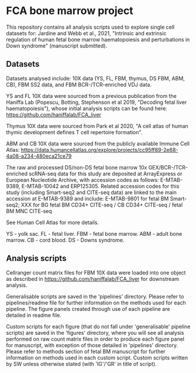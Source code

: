 # FCA bone marrow project

This repository contains all analysis scripts used to explore single cell datasets for: Jardine and Webb et al., 2021, "Intrinsic and extrinsic regulation of human fetal bone marrow haematopoiesis and perturbations in Down syndrome" (manuscript submitted).

## Datasets 

Datasets analysed include: 10X data (YS, FL, FBM, thymus, DS FBM, ABM, CB), FBM SS2 data, and FBM BCR-/TCR-enriched VDJ data.

YS and FL 10X data were sourced from a previous publication from the Haniffa Lab (Popescu, Botting, Stephenson et al 2019, "Decoding fetal liver haematopoiesis"), whose initial analysis scripts can be found here: https://github.com/haniffalab/FCA_liver

Thymus 10X data were sourced from Park et al 2020, "A cell atlas of human thymic development defines T cell repertoire formation".

ABM and CB 10X data were sourced from the publicly available Immune Cell Atlas: https://data.humancellatlas.org/explore/projects/cc95ff89-2e68-4a08-a234-480eca21ce79

The raw and processed DS/non-DS fetal bone marrow 10x GEX/BCR-/TCR-enriched scRNA-seq data for this study are deposited at ArrayExpress or European Nucleotide Archive, with accession codes as follows: E-MTAB-9389, E-MTAB-10042 and ERP125305. Related accession codes for this study (including Smart-seq2 and CITE-seq data) are linked to the main accession at E-MTAB-9389 and include: E-MTAB-9801 for fetal BM Smart-seq2; XXX for BG fetal BM CD34+ CITE-seq / CB CD34+ CITE-seq / fetal BM MNC CITE-seq

See Human Cell Atlas for more details.

YS - yolk sac. FL - fetal liver. FBM - fetal bone marrow. ABM - adult bone marrow. CB - cord blood. DS - Downs syndrome.

## Analysis scripts

Cellranger count matrix files for FBM 10X data were loaded into one object as described in https://github.com/haniffalab/FCA_liver for downstream analysis. 

Generalisable scripts are saved in the 'pipelines' directory. Please refer to pipelines/readme file for further information on the methods used for each pipeline. The figure panels created through use of each pipeline are detailed in readme file.

Custom scripts for each figure (that do not fall under 'generalisable' pipeline scripts) are saved in the 'figures' directory, where you will see all analysis performed on raw count matrix files in order to produce each figure panel for manuscript, with exception of those detailed in 'pipelines' directory. Please refer to methods section of fetal BM manuscript for further information on methods used in each custom script. Custom scripts written by SW unless otherwise stated (with 'IG'/'GR' in title of script).
